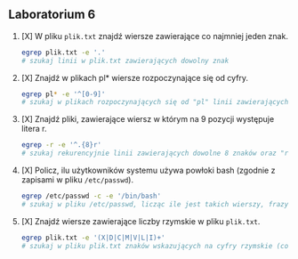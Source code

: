 ## Laboratorium 6

1. [X] W pliku `plik.txt` znajdź wiersze zawierające co najmniej jeden znak.

    ```sh
    egrep plik.txt -e '.'
    # szukaj linii w plik.txt zawierających dowolny znak
    ```

1. [X] Znajdź w plikach pl* wiersze rozpoczynające się od cyfry.

    ```sh
    egrep pl* -e '^[0-9]'
    # szukaj w plikach rozpoczynających się od "pl" linii zawierających na początku cyfrę
    ```

1. [X] Znajdź pliki, zawierające wiersz w którym na 9 pozycji występuje litera r.

    ```sh
    egrep -r -e '^.{8}r'
    # szukaj rekurencyjnie linii zawierających dowolne 8 znaków oraz "r" jako 9-ty znak
    ```

1. [X] Policz, ilu użytkowników systemu używa powłoki bash (zgodnie z zapisami w pliku `/etc/passwd`).

    ```sh
    egrep /etc/passwd -c -e '/bin/bash'
    # szukaj w pliku /etc/passwd, licząc ile jest takich wierszy, frazy /bin/bash (uruchomiony bash)
    ```

1. [X] Znajdź wiersze zawierające liczby rzymskie w pliku `plik.txt`.

    ```sh
    egrep plik.txt -e '(X|D|C|M|V|L|I)+'
    # szukaj w pliku plik.txt znaków wskazujących na cyfry rzymskie (conajmniej 1 litera tworząca dowolną cyfrę rzymską)
    ```